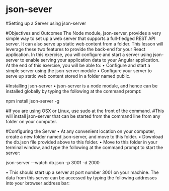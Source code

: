 # json-sever

#Setting up a Server using json-server

#Objectives and Outcomes
The Node module, json-server, provides a very simple way to set up a web server that supports a full-fledged REST API server. It can also serve up static web content from a folder. This lesson will leverage these two features to provide the back-end for your React application. In this exercise, you will configure and start a server using json-server to enable serving your application data to your Angular application. At the end of this exercise, you will be able to:
•	Configure and start a simple server using the json-server module
•	Configure your server to serve up static web content stored in a folder named public.

#Installing json-server
•	json-server is a node module, and hence can be installed globally by typing the following at the command prompt:
  
  npm install json-server -g
  
#If you are using OSX or Linux, use sudo at the front of the command. 
#This will install json-server that can be started from the command line from any folder on your computer.

#Configuring the Server
•	At any convenient location on your computer, create a new folder named json-server, and move to this folder.
•	Download the db.json file provided above to this folder.
•	Move to this folder in your terminal window, and type the following at the command prompt to start the server:

  json-server --watch db.json -p 3001 -d 2000
  
  •	This should start up a server at port number 3001 on your machine. 
  The data from this server can be accessed by typing the following addresses into your browser address bar:
